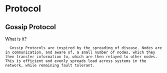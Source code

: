 # Protocol


## Gossip Protocol

  What is it?
  ```
    Gossip Protocols are inspired by the spreading of disease. Nodes are in communication, and aware of, a small number of nodes, which they then transfer information to, which are then relayed to other nodes. This is efficient and evenly spreads load across systems in the network, while remaining fault tolerant.
  ```